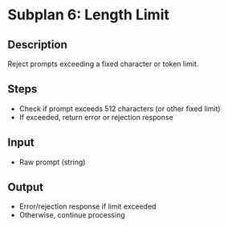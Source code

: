 # Subplan 6: Length Limit

## Description
Reject prompts exceeding a fixed character or token limit.

## Steps
- Check if prompt exceeds 512 characters (or other fixed limit)
- If exceeded, return error or rejection response

## Input
- Raw prompt (string)

## Output
- Error/rejection response if limit exceeded
- Otherwise, continue processing 